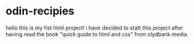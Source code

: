 # odin-recipies
hello this is my fist html project! i have decided to statt this project after having read the book "quick guide to html and css" from clydbank media.